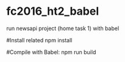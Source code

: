 # fc2016_ht2_babel
run newsapi project (home task 1) with babel

#Install related
npm install

#Compile with Babel:
npm run build